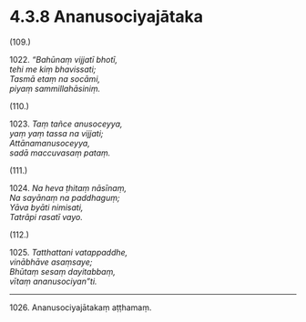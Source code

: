 # 4.3.8 Ananusociyajātaka

(109.)

1022\. _“Bahūnaṃ vijjatī bhotī,_  
_tehi me kiṃ bhavissati;_  
_Tasmā etaṃ na socāmi,_  
_piyaṃ sammillahāsiniṃ._  

(110.)

1023\. _Taṃ tañce anusoceyya,_  
_yaṃ yaṃ tassa na vijjati;_  
_Attānamanusoceyya,_  
_sadā maccuvasaṃ pataṃ._  

(111.)

1024\. _Na heva ṭhitaṃ nāsīnaṃ,_  
_Na sayānaṃ na paddhaguṃ;_  
_Yāva byāti nimisati,_  
_Tatrāpi rasatī vayo._  

(112.)

1025\. _Tatthattani vatappaddhe,_  
_vinābhāve asaṃsaye;_  
_Bhūtaṃ sesaṃ dayitabbaṃ,_  
_vītaṃ ananusociyan”ti._  

---

1026\. Ananusociyajātakaṃ aṭṭhamaṃ.
